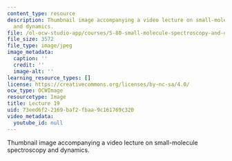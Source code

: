```yaml
---
content_type: resource
description: Thumbnail image accompanying a video lecture on small-molecule spectroscopy
  and dynamics.
file: /ol-ocw-studio-app/courses/5-80-small-molecule-spectroscopy-and-dynamics-fall-2008/73eed6f22169baf2fbaa9c161769c320_mit5_80f08lec19_th.jpg
file_size: 3572
file_type: image/jpeg
image_metadata:
  caption: ''
  credit: ''
  image-alt: ''
learning_resource_types: []
license: https://creativecommons.org/licenses/by-nc-sa/4.0/
ocw_type: OCWImage
resourcetype: Image
title: Lecture 19
uid: 73eed6f2-2169-baf2-fbaa-9c161769c320
video_metadata:
  youtube_id: null
---
```

Thumbnail image accompanying a video lecture on small-molecule spectroscopy and dynamics.
